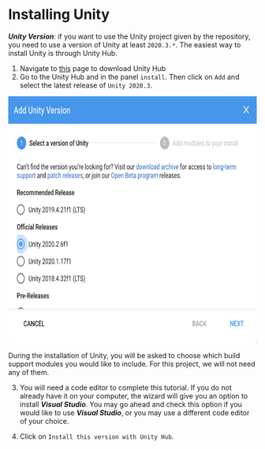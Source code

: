 # Installing Unity

_**Unity Version**_: if you want to use the Unity project given by the repository, you need to use a version of Unity at least `2020.3.*`. The easiest way to install Unity is through Unity Hub.

1. Navigate to [this](https://unity3d.com/get-unity/download) page to download Unity Hub 
2. Go to the Unity Hub and in the panel `install`. Then click on `Add` and select the latest release of `Unity 2020.3`.

<p align="center">
<img src="Images/1_install_unity_version_1.png" width=700 height=500/>
</p>

During the installation of Unity, you will be asked to choose which build support modules you would like to include. For this project, we will not need any of them.

3. You will need a code editor to complete this tutorial. If you do not already have it on your computer, the wizard will give you an option to install _**Visual Studio**_. You may go ahead and check this option if you would like to use _**Visual Studio**_, or you may use a different code editor of your choice.

4. Click on `Install this version with Unity Hub`.